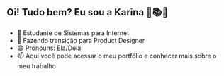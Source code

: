  ## Oi! Tudo bem? Eu sou a Karina 💜📚🌙

- 🔭 Estudante de Sistemas para Internet
- 🌱 Fazendo transição para Product Designer
- 😄 Pronouns: Ela/Dela
- 📫 Aqui você pode acessar o meu portfólio e conhecer mais sobre o meu trabalho




